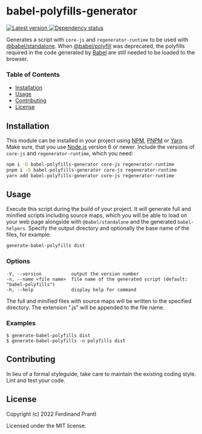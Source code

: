 # babel-polyfills-generator

[![Latest version](https://img.shields.io/npm/v/babel-polyfills-generator)
 ![Dependency status](https://img.shields.io/librariesio/release/npm/babel-polyfills-generator)
](https://www.npmjs.com/package/babel-polyfills-generator)

Generates a script with `core-js` and `regenerator-runtime` to be used with [@babel/standalone]. When [@babel/polyfill] was deprecated, the polyfills required in the code generated by [Babel] are still needed to be loaded to the browser.

### Table of Contents

- [Installation](#installation-and-getting-started)
- [Usage](#usage)
- [Contributing](#contributing)
- [License](#license)

## Installation

This module can be installed in your project using [NPM], [PNPM] or [Yarn]. Make sure, that you use [Node.js] version 6 or newer. Include the versions of `core-js` and `regenerator-runtime`, which you need:

```sh
npm i -D babel-polyfills-generator core-js regenerator-runtime
pnpm i -D babel-polyfills-generator core-js regenerator-runtime
yarn add babel-polyfills-generator core-js regenerator-runtime
```

## Usage

Execute this script during the build of your project. It will generate full and minified scripts including source maps, which you will be able to load on your web page alongside with `@babel/standalone` and the generated `babel-helpers`. Specify the output directory and optionally the base name of the files, for example:

```sh
generate-babel-polyfills dist
```

### Options

    -V, --version           output the version number
    -n, --name <file name>  file name of the generated script (default: "babel-polyfills")
    -h, --help              display help for command

The full and minified files with source maps will be written to the specified
directory. The extension ".js" will be appended to the file name.

### Examples

    $ generate-babel-polyfills dist
    $ generate-babel-polyfills -n polyfills dist

## Contributing

In lieu of a formal styleguide, take care to maintain the existing coding style. Lint and test your code.

## License

Copyright (c) 2022 Ferdinand Prantl

Licensed under the MIT license.

[Node.js]: http://nodejs.org/
[NPM]: https://www.npmjs.com/
[PNPM]: https://pnpm.io/
[Yarn]: https://yarnpkg.com/
[Babel]: http://babeljs.io
[@babel/standalone]: https://www.npmjs.com/package/@babel/standalone
[@babel/polyfill]: https://www.npmjs.com/package/@babel/polyfill
